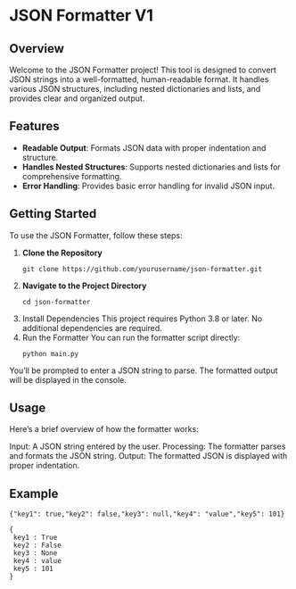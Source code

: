 # JSON Formatter V1

## Overview

Welcome to the JSON Formatter project! This tool is designed to convert JSON strings into a well-formatted, human-readable format. It handles various JSON structures, including nested dictionaries and lists, and provides clear and organized output.

## Features

- **Readable Output**: Formats JSON data with proper indentation and structure.
- **Handles Nested Structures**: Supports nested dictionaries and lists for comprehensive formatting.
- **Error Handling**: Provides basic error handling for invalid JSON input.

## Getting Started

To use the JSON Formatter, follow these steps:

1. **Clone the Repository**
   ```
   git clone https://github.com/yourusername/json-formatter.git
   ```
2. **Navigate to the Project Directory**
   ```
   cd json-formatter
   ```
4. Install Dependencies
   This project requires Python 3.8 or later. No additional dependencies are required.
5. Run the Formatter
   You can run the formatter script directly:
   ```
   python main.py
   ```
You’ll be prompted to enter a JSON string to parse. The formatted output will be displayed in the console.

## Usage

Here’s a brief overview of how the formatter works:

Input: A JSON string entered by the user.
Processing: The formatter parses and formats the JSON string.
Output: The formatted JSON is displayed with proper indentation.

## Example
```{"key1": true,"key2": false,"key3": null,"key4": "value","key5": 101}```

```
{
 key1 : True
 key2 : False
 key3 : None
 key4 : value
 key5 : 101
}
```


